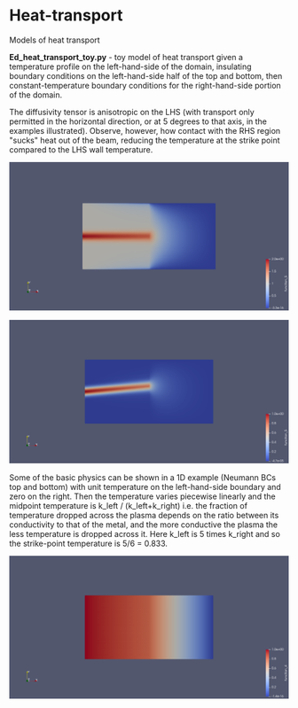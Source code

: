 # Heat-transport
Models of heat transport

**Ed_heat_transport_toy.py** - toy model of heat transport given a temperature profile on the left-hand-side of the domain, insulating boundary conditions on the left-hand-side half of the top and bottom, then constant-temperature boundary conditions for the right-hand-side portion of the domain.

The diffusivity tensor is anisotropic on the LHS (with transport only permitted in the horizontal direction, or at 5 degrees to that axis, in the examples illustrated).  Observe, however, how contact with the RHS region "sucks" heat out of the beam, reducing the temperature at the strike point compared to the LHS wall temperature.

![heat_transport_toy_output](png/Ed_heat_transport_toy_output.png "Output of heat transport toy for anisotropic (50,0) on LHS and isotropic (1,1) on RHS.")

![heat_transport_toy_output_5deg](png/Ed_heat_transport_toy_output_5deg.png "Output of heat transport toy as above, with anisotropic diffusion axis aligned at 5 deg to the horizontal (note the LHS temperature profile has been adjusted to a baseline of zero to avoid boundary artifacts)).")

Some of the basic physics can be shown in a 1D example (Neumann BCs top and bottom) with unit temperature on the left-hand-side boundary and zero on the right.  Then the temperature varies piecewise linearly and the midpoint temperature is k_left / (k_left+k_right) i.e. the fraction of temperature dropped across the plasma depends on the ratio between its conductivity to that of the metal, and the more conductive the plasma the less temperature is dropped across it. Here k_left is 5 times k_right and so the strike-point temperature is 5/6 = 0.833.

![heat_transport_toy_output_1d](png/Ed_heat_transport_toy_output_1d.png "Output of heat transport toy for 1D scenario with k=5 on the left half and 1 on the right.")
